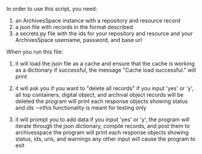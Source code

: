 In order to use this script, you need:
  1) an ArchivesSpace instance with a repository and resource record
  2) a json file with records in the format described
  3) a secrets.py file with the ids for your repository and resource and your ArchivesSpace username, password, and base url

When you run this file:
  1) it will load the json file as a cache and ensure that the cache is working as a dictionary
        if successful, the message "Cache load successful." will print

  2) it will ask you if you want to "delete all records"
        if you input 'yes' or 'y', all top containers, digital object, and archival object records will be deleted
            the program will print each response objects showing status and ids
        -->this functionality is meant for testing only

  3) it will prompt you to add data
        if you input 'yes' or 'y', the program will iterate through the json dictionary, compile records, and post them to archivesspace
            the program will print each response objects showing status, ids, uris, and warnings
        any other input will cause the program to exit

